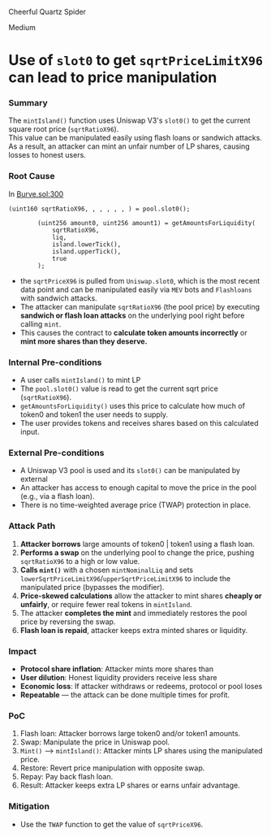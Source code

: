 Cheerful Quartz Spider

Medium

# Use of `slot0` to get `sqrtPriceLimitX96` can lead to price manipulation

### Summary

The `mintIsland()` function uses Uniswap V3's `slot0()` to get the current square root price (`sqrtRatioX96`).  
This value can be manipulated easily using flash loans or sandwich attacks.  
As a result, an attacker can mint an unfair number of LP shares, causing losses to honest users.


### Root Cause
In [Burve.sol:300](https://github.com/sherlock-audit/2025-04-burve/blob/44cba36e2a0c3cd7b6999459bf7746db92f8cc0a/Burve/src/single/Burve.sol#L300:L313)
```Solidity
(uint160 sqrtRatioX96, , , , , , ) = pool.slot0();

        (uint256 amount0, uint256 amount1) = getAmountsForLiquidity(
            sqrtRatioX96,
            liq,
            island.lowerTick(),
            island.upperTick(),
            true
        );
```

- the `sqrtPriceX96` is pulled from `Uniswap.slot0`, which is the most recent data point and can be manipulated easily via `MEV` bots and `Flashloans` with sandwich attacks.
- The attacker can manipulate `sqrtRatioX96` (the pool price) by executing **sandwich or flash loan attacks** on the underlying pool right before calling `mint`.    
- This causes the contract to **calculate token amounts incorrectly** or **mint more shares than they deserve.**

### Internal Pre-conditions

 - A user calls `mintIsland()` to mint LP 
 - The `pool.slot0()` value is read to get the current sqrt price (`sqrtRatioX96`).
 - `getAmountsForLiquidity()` uses this price to calculate how much of token0 and token1 the user needs to supply.
 - The user provides tokens and receives shares based on this calculated input.

### External Pre-conditions

- A Uniswap V3 pool is used and its `slot0()` can be manipulated by external 
- An attacker has access to enough capital to move the price in the pool (e.g., via a flash loan).
- There is no time-weighted average price (TWAP) protection in place.

### Attack Path

1.  **Attacker borrows** large amounts of token0 | token1 using a flash loan.
2.  **Performs a swap** on the underlying pool to change the price, pushing `sqrtRatioX96` to a high or low value.
3.  **Calls `mint()`** with a chosen `mintNominalLiq` and sets `lowerSqrtPriceLimitX96`/`upperSqrtPriceLimitX96` to include the manipulated price (bypasses the modifier).
4.  **Price-skewed calculations** allow the attacker to mint shares **cheaply or unfairly**, or require fewer real tokens in `mintIsland`.
5.  The attacker **completes the mint** and immediately restores the pool price by reversing the swap.
6.  **Flash loan is repaid**, attacker keeps extra minted shares or liquidity.

### Impact

- **Protocol share inflation**: Attacker mints more shares than 
- **User dilution**: Honest liquidity providers receive less share 
- **Economic loss**: If attacker withdraws or redeems, protocol or pool loses 
- **Repeatable** — the attack can be done multiple times for profit.

### PoC

1. Flash loan: Attacker borrows large token0 and/or token1 amounts.
2. Swap: Manipulate the price in Uniswap pool.
3. `Mint()` --> `mintIsland()`: Attacker mints LP shares using the manipulated price.
4. Restore: Revert price manipulation with opposite swap.
5. Repay: Pay back flash loan.
6. Result: Attacker keeps extra LP shares or earns unfair advantage.


### Mitigation
- Use the `TWAP` function to get the value of `sqrtPriceX96`.